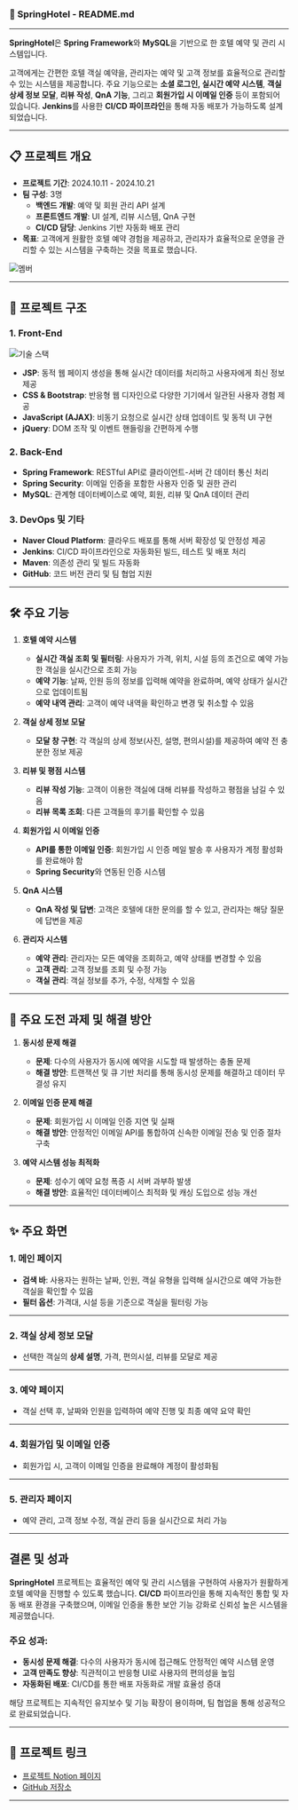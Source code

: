 
### 🏨 SpringHotel - README.md

---

**SpringHotel**은 **Spring Framework**와 **MySQL**을 기반으로 한 호텔 예약 및 관리 시스템입니다. 

고객에게는 간편한 호텔 객실 예약을, 관리자는 예약 및 고객 정보를 효율적으로 관리할 수 있는 시스템을 제공합니다. 주요 기능으로는 **소셜 로그인, 실시간 예약 시스템**, **객실 상세 정보 모달**, **리뷰 작성**, **QnA 기능**, 그리고 **회원가입 시 이메일 인증** 등이 포함되어 있습니다. **Jenkins**를 사용한 **CI/CD 파이프라인**을 통해 자동 배포가 가능하도록 설계되었습니다.

---

## 📋 프로젝트 개요

- **프로젝트 기간**: 2024.10.11 - 2024.10.21
- **팀 구성**: 3명
  - **백엔드 개발**: 예약 및 회원 관리 API 설계
  - **프론트엔드 개발**: UI 설계, 리뷰 시스템, QnA 구현
  - **CI/CD 담당**: Jenkins 기반 자동화 배포 관리
- **목표**: 고객에게 원활한 호텔 예약 경험을 제공하고, 관리자가 효율적으로 운영을 관리할 수 있는 시스템을 구축하는 것을 목표로 했습니다.


![멤버](https://github.com/user-attachments/assets/04399d60-099e-4b08-a353-03bee3ecb36e)

---

## 📂 프로젝트 구조

### 1. **Front-End**
![기술 스택](https://github.com/user-attachments/assets/aaccf862-f8e9-4a66-bedd-b1bdfb3e0a12)

- **JSP**: 동적 웹 페이지 생성을 통해 실시간 데이터를 처리하고 사용자에게 최신 정보 제공
- **CSS & Bootstrap**: 반응형 웹 디자인으로 다양한 기기에서 일관된 사용자 경험 제공
- **JavaScript (AJAX)**: 비동기 요청으로 실시간 상태 업데이트 및 동적 UI 구현
- **jQuery**: DOM 조작 및 이벤트 핸들링을 간편하게 수행

### 2. **Back-End**

- **Spring Framework**: RESTful API로 클라이언트-서버 간 데이터 통신 처리
- **Spring Security**: 이메일 인증을 포함한 사용자 인증 및 권한 관리
- **MySQL**: 관계형 데이터베이스로 예약, 회원, 리뷰 및 QnA 데이터 관리

### 3. **DevOps 및 기타**

- **Naver Cloud Platform**: 클라우드 배포를 통해 서버 확장성 및 안정성 제공
- **Jenkins**: CI/CD 파이프라인으로 자동화된 빌드, 테스트 및 배포 처리
- **Maven**: 의존성 관리 및 빌드 자동화
- **GitHub**: 코드 버전 관리 및 팀 협업 지원

---

## 🛠 주요 기능

1. **호텔 예약 시스템**
   - **실시간 객실 조회 및 필터링**: 사용자가 가격, 위치, 시설 등의 조건으로 예약 가능한 객실을 실시간으로 조회 가능
   - **예약 기능**: 날짜, 인원 등의 정보를 입력해 예약을 완료하며, 예약 상태가 실시간으로 업데이트됨
   - **예약 내역 관리**: 고객이 예약 내역을 확인하고 변경 및 취소할 수 있음

2. **객실 상세 정보 모달**
   - **모달 창 구현**: 각 객실의 상세 정보(사진, 설명, 편의시설)를 제공하여 예약 전 충분한 정보 제공

3. **리뷰 및 평점 시스템**
   - **리뷰 작성 기능**: 고객이 이용한 객실에 대해 리뷰를 작성하고 평점을 남길 수 있음
   - **리뷰 목록 조회**: 다른 고객들의 후기를 확인할 수 있음

4. **회원가입 시 이메일 인증**
   - **API를 통한 이메일 인증**: 회원가입 시 인증 메일 발송 후 사용자가 계정 활성화를 완료해야 함
   - **Spring Security**와 연동된 인증 시스템

5. **QnA 시스템**
   - **QnA 작성 및 답변**: 고객은 호텔에 대한 문의를 할 수 있고, 관리자는 해당 질문에 답변을 제공

6. **관리자 시스템**
   - **예약 관리**: 관리자는 모든 예약을 조회하고, 예약 상태를 변경할 수 있음
   - **고객 관리**: 고객 정보를 조회 및 수정 가능
   - **객실 관리**: 객실 정보를 추가, 수정, 삭제할 수 있음

---

## 🌟 주요 도전 과제 및 해결 방안

1. **동시성 문제 해결**
   - **문제**: 다수의 사용자가 동시에 예약을 시도할 때 발생하는 충돌 문제
   - **해결 방안**: 트랜잭션 및 큐 기반 처리를 통해 동시성 문제를 해결하고 데이터 무결성 유지

2. **이메일 인증 문제 해결**
   - **문제**: 회원가입 시 이메일 인증 지연 및 실패
   - **해결 방안**: 안정적인 이메일 API를 통합하여 신속한 이메일 전송 및 인증 절차 구축

3. **예약 시스템 성능 최적화**
   - **문제**: 성수기 예약 요청 폭증 시 서버 과부하 발생
   - **해결 방안**: 효율적인 데이터베이스 최적화 및 캐싱 도입으로 성능 개선

---

## ✨ 주요 화면

### 1. **메인 페이지**
- **검색 바**: 사용자는 원하는 날짜, 인원, 객실 유형을 입력해 실시간으로 예약 가능한 객실을 확인할 수 있음
- **필터 옵션**: 가격대, 시설 등을 기준으로 객실을 필터링 가능

---

### 2. **객실 상세 정보 모달**
- 선택한 객실의 **상세 설명**, 가격, 편의시설, 리뷰를 모달로 제공

---

### 3. **예약 페이지**
- 객실 선택 후, 날짜와 인원을 입력하여 예약 진행 및 최종 예약 요약 확인

---

### 4. **회원가입 및 이메일 인증**
- 회원가입 시, 고객이 이메일 인증을 완료해야 계정이 활성화됨

---

### 5. **관리자 페이지**
- 예약 관리, 고객 정보 수정, 객실 관리 등을 실시간으로 처리 가능

---

## 결론 및 성과

**SpringHotel** 프로젝트는 효율적인 예약 및 관리 시스템을 구현하여 사용자가 원활하게 호텔 예약을 진행할 수 있도록 했습니다. **CI/CD** 파이프라인을 통해 지속적인 통합 및 자동 배포 환경을 구축했으며, 이메일 인증을 통한 보안 기능 강화로 신뢰성 높은 시스템을 제공했습니다.

### 주요 성과:
- **동시성 문제 해결**: 다수의 사용자가 동시에 접근해도 안정적인 예약 시스템 운영
- **고객 만족도 향상**: 직관적이고 반응형 UI로 사용자의 편의성을 높임
- **자동화된 배포**: CI/CD를 통한 배포 자동화로 개발 효율성 증대

해당 프로젝트는 지속적인 유지보수 및 기능 확장이 용이하며, 팀 협업을 통해 성공적으로 완료되었습니다.

---

## 🔗 프로젝트 링크

- [프로젝트 Notion 페이지](https://fresh-second-b8f.notion.site/241017_Spring-Hotel-11e42d6fe7d7801b9127dfdf9a6cc0c6)
- [GitHub 저장소](https://github.com/ujin302/SpringHotel)

---

